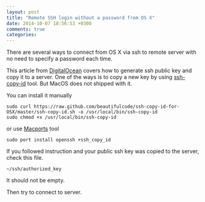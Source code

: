 ```yaml
---
layout: post
title: "Remote SSH login without a password from OS X"
date: 2014-10-07 18:56:53 +0300
comments: true
categories: 
---
```


There are several ways to connect from OS X via ssh to remote server with no need to specify a password each time.

This article from [DigitalOcean](https://www.digitalocean.com/community/tutorials/how-to-set-up-ssh-keys--2 "DigitalOcean - How to set up ssh keys") covers how to generate ssh public key and copy it to a server.
One of the ways is to copy a new key by using [ssh-copy-id](https://github.com/beautifulcode/ssh-copy-id-for-OSX) tool. But MaсOS does not shipped with it. 

You can install it manually

``` 
sudo curl https://raw.github.com/beautifulcode/ssh-copy-id-for-OSX/master/ssh-copy-id.sh -o /usr/local/bin/ssh-copy-id 
sudo chmod +x /usr/local/bin/ssh-copy-id
```
or use [Macports](https://www.macports.org/) tool

```
sudo port install openssh +ssh_copy_id
```

If you followed instruction and your public ssh key was copied to the server, check this file.

```
~/ssh/authorized_key
```

It should not be empty.

Then try to connect to server. 












